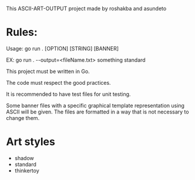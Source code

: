 This ASCII-ART-OUTPUT project made by roshakba and asundeto

# Rules:

Usage: go run . [OPTION] [STRING] [BANNER]

EX: go run . --output=<fileName.txt> something standard



This project must be written in Go.

The code must respect the good practices.

It is recommended to have test files for unit testing.

Some banner files with a specific graphical template representation using ASCII will be given. The files are formatted in a way that is not necessary to change them.

# Art styles

* shadow
* standard
* thinkertoy
